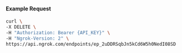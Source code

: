 <!-- Code generated for API Clients. DO NOT EDIT. -->

#### Example Request

```bash
curl \
-X DELETE \
-H "Authorization: Bearer {API_KEY}" \
-H "Ngrok-Version: 2" \
https://api.ngrok.com/endpoints/ep_2uDDRSqbJn5kCd6W5h0NedI08SD
```
